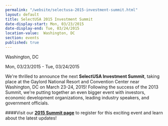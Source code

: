 ```yaml
---
permalink: "/website/selectusa-2015-investment-summit.html"
layout: default
title: SelectUSA 2015 Investment Summit
date-display-start: Mon, 03/23/2015
date-display-end: Tue, 03/24/2015
location-value:  Washington, DC  
section: events
published: true
---
```

Washington, DC

Mon, 03/23/2015 - Tue, 03/24/2015

We're thrilled to announce the next **SelectUSA
Investment Summit**, taking place at the Gaylord National Resort and Convention Center near Washington,
DC on March 23-24, 2015! Following the success of the 2013 Summit, we're
putting together an even bigger event with investors, economic development
organizations, leading industry speakers, and government officials.

####Visit our **[2015 Summit page](http://www.selectusasummit.com)** to register for this exciting event and learn about the latest updates!
  